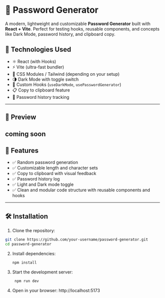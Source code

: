 # 🔐 Password Generator

A modern, lightweight and customizable **Password Generator** built with **React + Vite**. Perfect for testing hooks, reusable components, and concepts like Dark Mode, password history, and clipboard copy.

## 🚀 Technologies Used

- ⚛️ React (with Hooks)
- ⚡ Vite (ultra-fast bundler)
- 💅 CSS Modules / Tailwind (depending on your setup)
- 🌗 Dark Mode with toggle switch
- 🧠 Custom Hooks (`useDarkMode`, `usePasswordGenerator`)
- 📋 Copy to clipboard feature
- 📜 Password history tracking

---

## 📸 Preview

coming soon
---

## 🧰 Features

- ✅ Random password generation
- ✅ Customizable length and character sets
- ✅ Copy to clipboard with visual feedback
- ✅ Password history log
- ✅ Light and Dark mode toggle
- ✅ Clean and modular code structure with reusable components and hooks

---

## 🛠️ Installation

1. Clone the repository:

```bash
git clone https://github.com/your-username/password-generator.git
cd password-generator
```
2. Install dependencies:
   ```bash
   npm install
   ```
3. Start the development server:
   ```bash
    npm run dev
   ```
4. Open in your browser: http://localhost:5173
   
   
